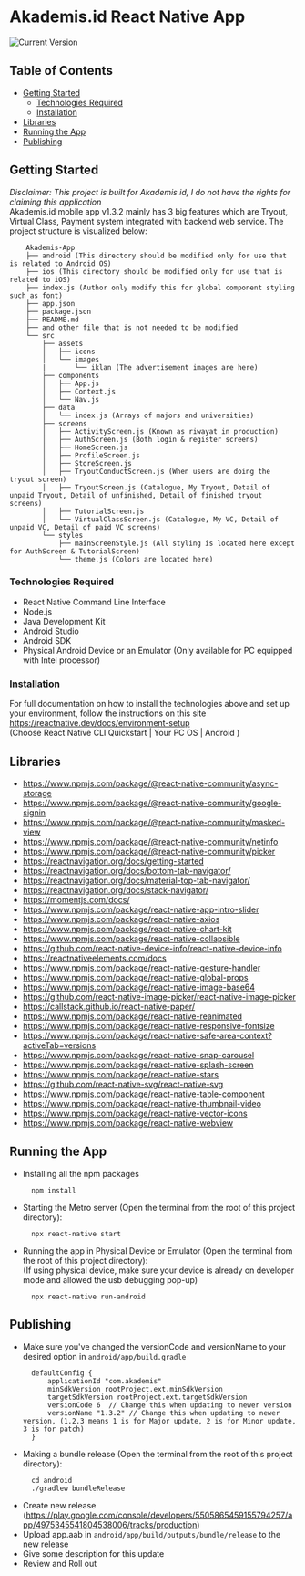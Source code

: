 # Akademis.id React Native App

![Current Version](https://img.shields.io/badge/version-v1.3.3-blue)

## Table of Contents
- [Getting Started](#getting-started)
	- [Technologies Required](#technologies-required)
	- [Installation](#installation)
- [Libraries](#libraries)
- [Running the App](#running-the-app)
- [Publishing](#publishing)

## Getting Started
*Disclaimer: This project is built for Akademis.id, I do not have the rights for claiming this application* <br/>
Akademis.id mobile app v1.3.2 mainly has 3 big features which are Tryout, Virtual Class, Payment system integrated with backend web service. The project structure is visualized below: 

```
	Akademis-App
	├── android (This directory should be modified only for use that is related to Android OS)
	├── ios (This directory should be modified only for use that is related to iOS)
	├── index.js (Author only modify this for global component styling such as font)
	├── app.json
	├── package.json
	├── README.md
	├── and other file that is not needed to be modified 
	└── src
		├── assets
		│	├── icons
		│	└── images 
		|		└── iklan (The advertisement images are here)
		├── components
		│	├── App.js
		│	├── Context.js
		│	└── Nav.js
		├── data
		│	└── index.js (Arrays of majors and universities)
		├── screens
		│	├── ActivityScreen.js (Known as riwayat in production)
		│	├── AuthScreen.js (Both login & register screens)
		│	├── HomeScreen.js
		│	├── ProfileScreen.js
		│	├── StoreScreen.js
		│	├── TryoutConductScreen.js (When users are doing the tryout screen)
		│	├── TryoutScreen.js (Catalogue, My Tryout, Detail of unpaid Tryout, Detail of unfinished, Detail of finished tryout screens)
		│	├── TutorialScreen.js
		│	└── VirtualClassScreen.js (Catalogue, My VC, Detail of unpaid VC, Detail of paid VC screens)
		└── styles
			├── mainScreenStyle.js (All styling is located here except for AuthScreen & TutorialScreen)
			└── theme.js (Colors are located here)
```

### Technologies Required
* React Native Command Line Interface
* Node.js
* Java Development Kit
* Android Studio
* Android SDK
* Physical Android Device or an Emulator (Only available for PC equipped with Intel processor)

### Installation
For full documentation on how to install the technologies above and set up your environment, follow the instructions on this site <br/>
https://reactnative.dev/docs/environment-setup <br/>
(Choose React Native CLI Quickstart | Your PC OS | Android )

## Libraries
* https://www.npmjs.com/package/@react-native-community/async-storage
* https://www.npmjs.com/package/@react-native-community/google-signin
* https://www.npmjs.com/package/@react-native-community/masked-view
* https://www.npmjs.com/package/@react-native-community/netinfo
* https://www.npmjs.com/package/@react-native-community/picker
* https://reactnavigation.org/docs/getting-started
* https://reactnavigation.org/docs/bottom-tab-navigator/
* https://reactnavigation.org/docs/material-top-tab-navigator/
* https://reactnavigation.org/docs/stack-navigator/
* https://momentjs.com/docs/
* https://www.npmjs.com/package/react-native-app-intro-slider
* https://www.npmjs.com/package/react-native-axios
* https://www.npmjs.com/package/react-native-chart-kit
* https://www.npmjs.com/package/react-native-collapsible
* https://github.com/react-native-device-info/react-native-device-info
* https://reactnativeelements.com/docs
* https://www.npmjs.com/package/react-native-gesture-handler
* https://www.npmjs.com/package/react-native-global-props
* https://www.npmjs.com/package/react-native-image-base64
* https://github.com/react-native-image-picker/react-native-image-picker
* https://callstack.github.io/react-native-paper/
* https://www.npmjs.com/package/react-native-reanimated
* https://www.npmjs.com/package/react-native-responsive-fontsize
* https://www.npmjs.com/package/react-native-safe-area-context?activeTab=versions
* https://www.npmjs.com/package/react-native-snap-carousel
* https://www.npmjs.com/package/react-native-splash-screen
* https://www.npmjs.com/package/react-native-stars
* https://github.com/react-native-svg/react-native-svg
* https://www.npmjs.com/package/react-native-table-component
* https://www.npmjs.com/package/react-native-thumbnail-video
* https://www.npmjs.com/package/react-native-vector-icons
* https://www.npmjs.com/package/react-native-webview
## Running the App
* Installing all the npm packages
  ```
    npm install
  ```
* Starting the Metro server (Open the terminal from the root of this project directory):
  ```
    npx react-native start
  ```
* Running the app in Physical Device or Emulator (Open the terminal from the root of this project directory):<br/>
 (If using physical device, make sure your device is already on developer mode and allowed the usb debugging pop-up) <br/>
  ```
    npx react-native run-android
  ```

## Publishing
* Make sure you've changed the versionCode and versionName to your desired option in <code>android/app/build.gradle</code>
  ```
    defaultConfig {
        applicationId "com.akademis"
        minSdkVersion rootProject.ext.minSdkVersion
        targetSdkVersion rootProject.ext.targetSdkVersion
        versionCode 6  // Change this when updating to newer version
        versionName "1.3.2" // Change this when updating to newer version, (1.2.3 means 1 is for Major update, 2 is for Minor update, 3 is for patch)
    }
  ```
* Making a bundle release (Open the terminal from the root of this project directory):
  ```
    cd android
    ./gradlew bundleRelease
  ```
* Create new release (https://play.google.com/console/developers/5505865459155794257/app/4975345541804538006/tracks/production)
* Upload app.aab in <code>android/app/build/outputs/bundle/release</code> to the new release
* Give some description for this update
* Review and Roll out
